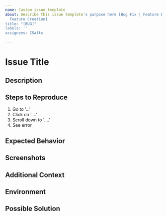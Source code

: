 ```yaml
---
name: Custom issue template
about: Describe this issue template's purpose here [Bug Fix | Feature Extension |
  Feature Creation]
title: "[BUG]"
labels: ''
assignees: CSaltx

---
```


# Issue Title

## Description
<!-- A clear and concise description of what the issue is about. -->

## Steps to Reproduce
<!-- Steps to reproduce the behavior: -->
1. Go to '...'
2. Click on '....'
3. Scroll down to '....'
4. See error

## Expected Behavior
<!-- A clear and concise description of what you expected to happen. -->

## Screenshots
<!-- If applicable, add screenshots to help explain your problem. -->

## Additional Context
<!-- Add any other context about the problem here. -->

## Environment
<!-- Provide details about the environment where the issue occurred (e.g., OS, browser, version) -->

## Possible Solution
<!-- If you have suggestions on a fix or reason for the bug, please describe them here. -->
